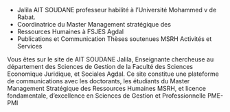 - Jalila AIT SOUDANE professeur habilité à l’Université Mohammed v
de Rabat. 
- Coordinatrice du Master Management stratégique des
- Ressources Humaines à FSJES Agdal 
- Publications et Communication Thèses soutenues MSRH Activités et Services

Vous êtes sur le site de AIT SOUDANE Jalila, Enseignante chercheuse au
département des Sciences de Gestion de la Faculté des Sciences Economique
Juridique, et Sociales Agdal.
Ce site constitue une plateforme de communications avec les doctorants, les
étudiants du Master Management Stratégique des Ressources Humaines MSRH,
et licence fondamentale, d’excellence en Sciences de Gestion et Professionnelle
PME-PMI